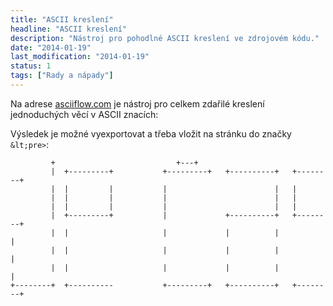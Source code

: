 ```yaml
---
title: "ASCII kreslení"
headline: "ASCII kreslení"
description: "Nástroj pro pohodlné ASCII kreslení ve zdrojovém kódu."
date: "2014-01-19"
last_modification: "2014-01-19"
status: 1
tags: ["Rady a nápady"]
---
```


Na adrese [asciiflow.com](http://www.asciiflow.com/#Draw) je nástroj pro celkem zdařilé kreslení jednoduchých věcí v ASCII znacích:

Výsledek je možné vyexportovat a třeba vložit na stránku do značky `&lt;pre>`:

```
         +                           +---+
         |  +---------+           +---------+   +----------+   +--------+
         |  |         |           |                        |   |
         |  |         |           |                        |   |
         |  |         |           |                        |   |
         |  +---------+           |             +----------+   +--------+
         |  |                     |             |          |            |
         |  |                     |             |          |            |
         |  |                     |             |          |            |
+--------+  +----------           +---------+   +----------+   +--------+
```